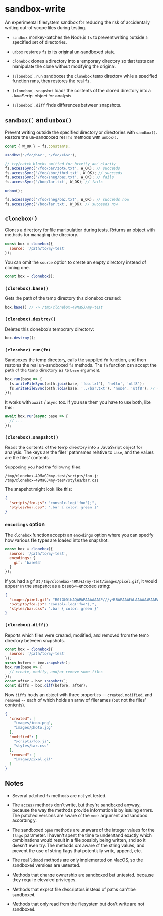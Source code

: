 # sandbox-write

An experimental filesystem sandbox for reducing the risk of accidentally writing out-of-scope files during testing.

* `sandbox` monkey-patches the Node.js `fs` to prevent writing outside a specified set of directories.

* `unbox` restores `fs` to its original un-sandboxed state.

* `clonebox` clones a directory into a temporary directory so that tests can manipulate the clone without modifying the original.

* `(clonebox).run` sandboxes the `clonebox` temp directory while a specified function runs, then restores the real `fs`.

* `(clonebox).snapshot` loads the contents of the cloned directory into a JavaScript object for analysis.

* `(clonebox).diff` finds differences between snapshots.


## `sandbox()` and `unbox()`

Prevent writing outside the specified directory or directories with `sandbox()`. Restore the un-sandboxed real `fs` methods with `unbox()`.

```javascript
const { W_OK } = fs.constants;

sandbox('/foo/bar', '/foo/sbor');

// try/catch blocks omitted for brevity and clarity
fs.accessSync('/foo/bar/zote.txt', W_OK); // succeeds
fs.accessSync('/foo/sbor/thed.txt', W_OK); // succeeds
fs.accessSync('/foo/sneg/baz.txt', W_OK); // fails
fs.accessSync('/boo/far.txt', W_OK); // fails

unbox();

fs.accessSync('/foo/sneg/baz.txt', W_OK); // succeeds now
fs.accessSync('/boo/far.txt', W_OK); // succeeds now
```

## `clonebox()`

Clones a directory for file manipulation during tests. Returns an object with methods for managing the directory.

```javascript
const box = clonebox({
  source: '/path/to/my-test'
});
```

You can omit the `source` option to create an empty directory instead of cloning one.

```javascript
const box = clonebox();
```

### `(clonebox).base()`

Gets the path of the temp directory this clonebox created:

```javascript
box.base() // -> /tmp/clonebox-49MaGJ/my-test
```

### `(clonebox).destroy()`

Deletes this clonebox's temporary directory:

```javascript
box.destroy();
```

### `(clonebox).run(fn)`

Sandboxes the temp directory, calls the supplied `fn` function, and then restores the real un-sandboxed `fs` methods. The `fn` function can accept the path of the temp directory as its `base` argument.

```javascript
box.run(base => {
  fs.writeFileSync(path.join(base, 'foo.txt'), 'hello', 'utf8');
  fs.writeFileSync(path.join(base, '../bar.txt'), 'nope', 'utf8'); // -> error
});
```

It works with `await` / `async` too. If you use them you have to use both, like this:

```javascript
await box.run(async base => {
  // ...
});
```

### `(clonebox).snapshot()`

Reads the contents of the temp directory into a JavaScript object for analysis. The keys are the files' pathnames relative to `base`, and the values are the files' contents.

Supposing you had the following files:

```
/tmp/clonebox-49MaGJ/my-test/scripts/foo.js
/tmp/clonebox-49MaGJ/my-test/styles/bar.css
```

The snapshot might look like this:

```json
{
  "scripts/foo.js": "console.log('foo');",
  "styles/bar.css": ".bar { color: green }"
}
```

### `encodings` option

The `clonebox` function accepts an `encodings` option where you can specify how various file types are loaded into the snapshot.

```javascript
const box = clonebox({
  source: '/path/to/my-test',
  encodings: {
    gif: 'base64'
  }
});
```

If you had a gif at `/tmp/clonebox-49MaGJ/my-test/images/pixel.gif`, it would appear in the snapshot as a base64-encoded string:

```json
{
  "images/pixel.gif": "R0lGODlhAQABAPAAAAAAAP///yH5BAEAAAEALAAAAAABAAEAAAICTAEAOw==",
  "scripts/foo.js": "console.log('foo');",
  "styles/bar.css": ".bar { color: green }"
}
```

### `(clonebox).diff()`

Reports which files were created, modified, and removed from the temp directory between snapshots.

```javascript
const box = clonebox({
  source: '/path/to/my-test'
});
const before = box.snapshot();
box.run(base => {
  // create, modify, and/or remove some files
});
const after = box.snapshot();
const diffs = box.diff(before, after);
```

Now `diffs` holds an object with three properties -- `created`, `modified`, and `removed` -- each of which holds an array of filenames (but not the files' contents).

```json
{
  "created": [
    "images/icon.png",
    "images/photo.jpg"
  ],
  "modified": [
    "scripts/foo.js",
    "styles/bar.css"
  ],
  "removed": [
    "images/pixel.gif"
  ]
}
```

## Notes

* Several patched `fs` methods are not yet tested.

* The `access` methods don't write, but they're sandboxed anyway, because the way the
methods provide information is by issuing errors. The patched versions are aware of the `mode` argument and sandbox accordingly.

* The sandboxed `open` methods are unaware of the integer values for the `flags` parameter. I haven't spent the time to understand exactly which combinations would result in a file possibly being written, and so it doesn't even try. The methods *are* aware of the string values, and prevent the use of string flags that potentially write, append, etc.

* The real `lchmod` methods are only implemented on MacOS, so the sandboxed versions are untested.

* Methods that change ownership are sandboxed but untested, because they
require elevated privileges.

* Methods that expect file descriptors instead of paths can't be sandboxed.

* Methods that only read from the filesystem but don't write are not sandboxed.
